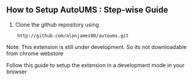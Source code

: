 ## How to Setup AutoUMS : Step-wise Guide
1. Clone the github repository using

```
    http://github.com/alanjames00/autoums.git
```
Note: This extension is still under development. So its not downloadable from chrome webstore

Follow this guide to setup the extension in a development mode in your browser
